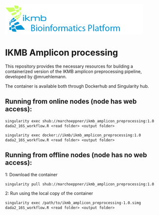 ![](images/ikmb_bfx_logo.png)

# IKMB Amplicon processing

This repository provides the necessary resources for building a containerized version of the IKMB amplicon preprocessing pipeline, developed by @mruehlemann. 

The container is available both through Dockerhub and Singularity hub.

## Running from online nodes (node has web access):

```
singularity exec shub://marchoeppner/ikmb_amplicon_preprocessing:1.0 dada2_16S_workflow.R <read folder> <output folder>
```

```
singularity exec docker://ikmb/ikmb_amplicon_preprocessing:1.0 dada2_16S_workflow.R <read folder> <output folder>
```

## Running from offline nodes (node has no web access):

1: Download the container
```
singularity pull shub://marchoeppner/ikmb_amplicon_preprocessing:1.0
```

2: Run using the local copy of the container

```
singularity exec /path/to/ikmb_amplicon_preprocessing-1.0.simg dada2_16S_workflow.R <read folder> <output folder>
```




